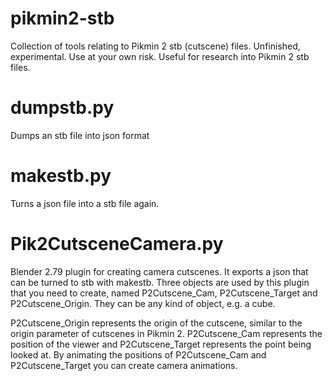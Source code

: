 # pikmin2-stb
Collection of tools relating to Pikmin 2 stb (cutscene) files. Unfinished, experimental. Use at your own risk. Useful for research into Pikmin 2 stb files.

# dumpstb.py
Dumps an stb file into json format

# makestb.py 
Turns a json file into a stb file again.

# Pik2CutsceneCamera.py
Blender 2.79 plugin for creating camera cutscenes. It exports a json that can be turned to stb with makestb.
Three objects are used by this plugin that you need to create, named P2Cutscene_Cam, P2Cutscene_Target and P2Cutscene_Origin.
They can be any kind of object, e.g. a cube.

P2Cutscene_Origin represents the origin of the cutscene, similar to the origin parameter of cutscenes in Pikmin 2.
P2Cutscene_Cam represents the position of the viewer and P2Cutscene_Target represents the point being looked at.
By animating the positions of P2Cutscene_Cam and P2Cutscene_Target you can create camera animations.

